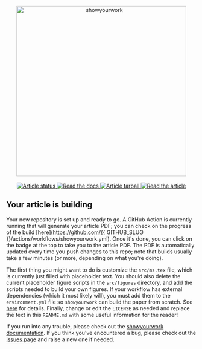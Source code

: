 <p align="center">
<a href="https://github.com/rodluger/showyourwork">
<img width = "450" src="https://raw.githubusercontent.com/rodluger/showyourwork/img/showyourwork.png" alt="showyourwork"/>
</a>
<br>
<br>
<a href="https://github.com/{{ GITHUB_SLUG }}/actions/workflows/showyourwork.yml">
<img src="https://github.com/{{ GITHUB_SLUG }}/actions/workflows/showyourwork.yml/badge.svg" alt="Article status"/>
</a>
<a href="https://showyourwork.readthedocs.io/en/{{ SHOWYOURWORK_VERSION }}">
<img src="https://img.shields.io/badge/read-the%20docs-brightgreen.svg?style=flat" alt="Read the docs"/>
</a>
<a href="https://github.com/{{ GITHUB_SLUG }}/raw/main-pdf/arxiv.tar.gz">
<img src="https://img.shields.io/badge/article-tarball-blue.svg?style=flat" alt="Article tarball"/>
</a>
<a href="https://github.com/{{ GITHUB_SLUG }}/raw/main-pdf/ms.pdf">
<img src="https://img.shields.io/badge/article-pdf-blue.svg?style=flat" alt="Read the article"/>
</a>
</p>

## Your article is building

Your new repository is set up and ready to go. A GitHub Action is currently running that will generate your article PDF; you can check on the progress of the build [here](https://github.com/{{ GITHUB_SLUG }}/actions/workflows/showyourwork.yml). Once it's done, you can click on the badge at the top to take you to the article PDF. The PDF is automatically updated every time you push changes to this repo; note that builds usually take a few minutes (or more, depending on what you're doing).

The first thing you might want to do is customize the `src/ms.tex` file, which is currently just filled with placeholder text. You should also delete the current placeholder figure scripts in the `src/figures` directory, and add the scripts needed to build your own figures. If your workflow has external dependencies (which it most likely will), you must add them to the `environment.yml` file so `showyourwork` can build the paper from scratch. See [here](https://conda.io/projects/conda/en/latest/user-guide/tasks/manage-environments.html#managing-environments) for details. Finally, change or edit the `LICENSE` as needed and replace the text in this `README.md` with some useful information for the reader!

If you run into any trouble, please check out the [showyourwork documentation](https://showyourwork.readthedocs.io). If you think you've encountered a bug, please check out the [issues page](https://github.com/rodluger/showyourwork/issues) and raise a new one if needed.
